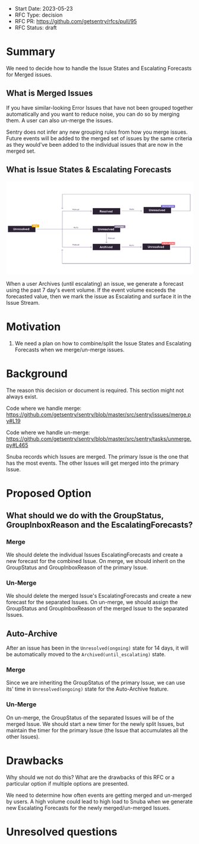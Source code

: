 - Start Date: 2023-05-23
- RFC Type: decision
- RFC PR: https://github.com/getsentry/rfcs/pull/95
- RFC Status: draft

# Summary

We need to decide how to handle the Issue States and Escalating Forecasts for Merged issues.

## What is Merged Issues

If you have similar-looking Error Issues that have not been grouped together automatically and you want to reduce noise, you can do so by merging them. A user can also un-merge the issues. 

Sentry does not infer any new grouping rules from how you merge issues. Future events will be added to the merged set of issues by the same criteria as they would've been added to the individual issues that are now in the merged set.

## What is Issue States & Escalating Forecasts

![issue state diagram.png](0080-images/issue_state_diagram.png)

When a user Archives (until escalating) an issue, we generate a forecast using the past 7 day's event volume. If the event volume exceeds the forecasted value, then we mark the issue as Escalating and surface it in the Issue Stream.

# Motivation

1. We need a plan on how to combine/split the Issue States and Escalating Forecasts when we merge/un-merge issues.

# Background

The reason this decision or document is required. This section might not always exist.

Code where we handle merge: https://github.com/getsentry/sentry/blob/master/src/sentry/issues/merge.py#L19

Code where we handle un-merge: https://github.com/getsentry/sentry/blob/master/src/sentry/tasks/unmerge.py#L465

Snuba records which Issues are merged. The primary Issue is the one that has the most events. The other Issues will get merged into the primary Issue. 

# Proposed Option

## What should we do with the GroupStatus, GroupInboxReason and the EscalatingForecasts?

### Merge

We should delete the individual Issues EscalatingForecasts and create a new forecast for the combined Issue. On merge, we should inherit on the GroupStatus and GroupInboxReason of the primary Issue.

### Un-Merge

We should delete the merged Issue's EscalatingForecasts and create a new forecast for the separated Issues. On un-merge, we should assign the GroupStatus and GroupInboxReason of the merged Issue to the separated Issues.


## Auto-Archive

After an issue has been in the `Unresolved(ongoing)` state for 14 days, it will be automatically moved to the `Archived(until_escalating)` state. 

### Merge

Since we are inheriting the GroupStatus of the primary Issue, we can use its' time in `Unresolved(ongoing)` state for the Auto-Archive feature.

### Un-Merge

On un-merge, the GroupStatus of the separated Issues will be of the merged Issue. We should start a new timer for the newly split Issues, but maintain the timer for the primary Issue (the Issue that accumulates all the other Issues).

# Drawbacks

Why should we not do this? What are the drawbacks of this RFC or a particular option if
multiple options are presented.

We need to determine how often events are getting merged and un-merged by users. A high volume could lead to high load to Snuba when we generate new Escalating Forecasts for the newly merged/un-merged Issues.

# Unresolved questions